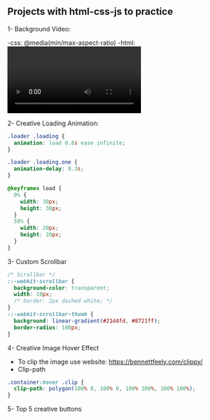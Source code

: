 ## Projects with html-css-js to practice

1- Background Video:

-css: @media(min/max-aspect-ratio)
-html: <video playinline></video>

2- Creative Loading Animation:

```css
.loader .loading {
  animation: load 0.8s ease infinite;
}

.loader .loading.one {
  animation-delay: 0.3s;
}

@keyframes load {
  0% {
    width: 30px;
    height: 30px;
  }
  50% {
    width: 20px;
    height: 20px;
  }
}
```

3- Custom Scrollbar

```css
/* Scrollbar */
::-webkit-scrollbar {
  background-color: transparent;
  width: 10px;
  /* border: 2px dashed white; */
}
::-webkit-scrollbar-thumb {
  background: linear-gradient(#21d4fd, #8721ff);
  border-radius: 100px;
}
```

4- Creative Image Hover Effect

- To clip the image use website:
  https://bennettfeely.com/clippy/
- Clip-path

```css
.container:hover .clip {
  clip-path: polygon(100% 0, 100% 0, 100% 100%, 100% 100%);
}
```

5- Top 5 creative buttons
